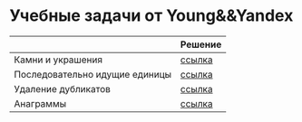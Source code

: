# Учебные задачи от Young&&Yandex

|                                | Решение                                                                   |
| ------------------------------ | ------------------------------------------------------------------------- |
| Камни и украшения              | [ссылка](https://github.com/MihailStar/contest-8458/blob/master/src/a.ts) |
| Последовательно идущие единицы | [ссылка](https://github.com/MihailStar/contest-8458/blob/master/src/b.ts) |
| Удаление дубликатов            | [ссылка](https://github.com/MihailStar/contest-8458/blob/master/src/c.ts) |
| Анаграммы                      | [ссылка](https://github.com/MihailStar/contest-8458/blob/master/src/e.ts) |
